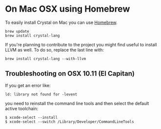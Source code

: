 # On Mac OSX using Homebrew

To easily install Crystal on Mac you can use [Homebrew](http://brew.sh/).

```
brew update
brew install crystal-lang
```

If you're planning to contribute to the project you might find useful to install LLVM as well. To do so, replace the last line with:

```
brew install crystal-lang --with-llvm
```

## Troubleshooting on OSX 10.11 (El Capitan)

If you get an error like:

```
ld: library not found for -levent
```

you need to reinstall the command line tools and then select the default active toolchain:

```
$ xcode-select --install
$ xcode-select --switch /Library/Developer/CommandLineTools
```
